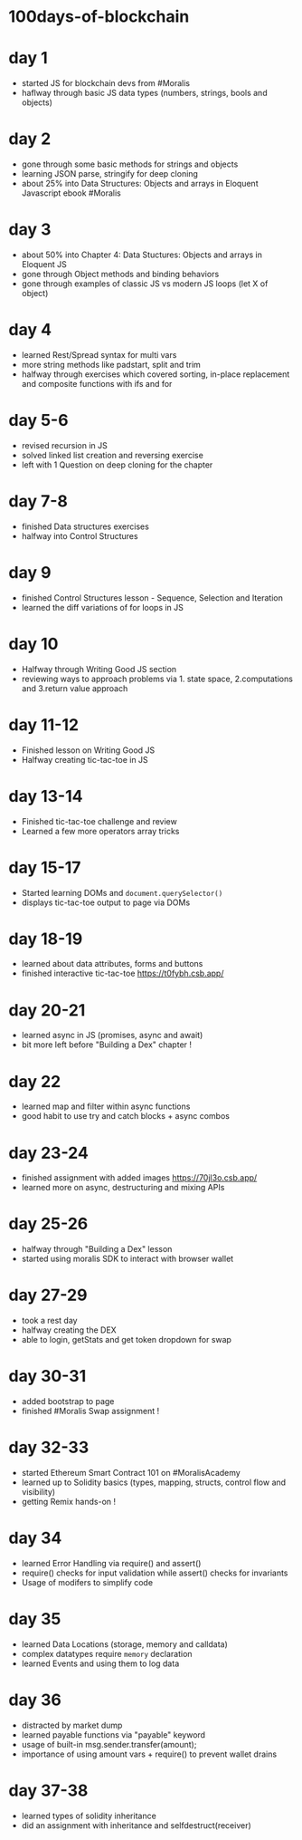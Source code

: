 # 100days-of-blockchain
# day 1
- started JS for blockchain devs from #Moralis
- haflway through basic JS data types (numbers, strings, bools and objects)

# day 2
- gone through some basic methods for strings and objects
- learning JSON parse, stringify for deep cloning
- about 25% into Data Structures: Objects and  arrays in Eloquent Javascript ebook #Moralis

# day 3
- about 50% into Chapter 4: Data Stuctures: Objects and arrays in Eloquent JS
- gone through Object methods and binding behaviors
- gone through examples of classic JS vs modern JS loops (let X of object) 

# day 4
- learned Rest/Spread syntax for multi vars
- more string methods like padstart, split and trim
- halfway through exercises which covered sorting, in-place replacement and composite functions with ifs and for

# day 5-6
- revised recursion in JS
- solved linked list creation and reversing exercise
- left with 1 Question on deep cloning for the chapter

# day 7-8
- finished Data structures exercises
- halfway into Control Structures

# day 9
- finished Control Structures lesson - Sequence, Selection and Iteration
- learned the diff variations of for loops in JS

# day 10
- Halfway through Writing Good JS section
- reviewing ways to approach problems via 1. state space, 2.computations and 3.return value approach

# day 11-12
- Finished lesson on Writing Good JS
- Halfway creating tic-tac-toe in JS

# day 13-14
- Finished tic-tac-toe challenge and review
- Learned a few more operators array tricks

# day 15-17
- Started learning DOMs and `document.querySelector()`
- displays tic-tac-toe output to page via DOMs

# day 18-19
- learned about data attributes, forms and buttons
- finished interactive tic-tac-toe https://t0fybh.csb.app/

# day 20-21
- learned async in JS (promises, async and await)
- bit more left before "Building a Dex" chapter ! 

# day 22
- learned map and filter within async functions
- good habit to use try and catch blocks + async combos

# day 23-24
- finished assignment with added images https://70jl3o.csb.app/
- learned more on async, destructuring and mixing APIs
 
# day 25-26
- halfway through "Building a Dex" lesson
- started using moralis SDK to interact with browser wallet
 
# day 27-29
- took a rest day
- halfway creating the DEX
- able to login, getStats and get token dropdown for swap

# day 30-31
- added bootstrap to page
- finished #Moralis Swap assignment !

# day 32-33
- started Ethereum Smart Contract 101 on #MoralisAcademy
- learned up to Solidity basics (types, mapping, structs, control flow and visibility)
- getting Remix hands-on !

# day 34
- learned Error Handling via require() and assert()
- require() checks for input validation while assert() checks for invariants
- Usage of modifers to simplify code

# day 35
- learned Data Locations (storage, memory and calldata)
- complex datatypes require `memory` declaration
- learned Events and using them to log data

# day 36
- distracted by market dump
- learned payable functions via "payable" keyword
- usage of built-in msg.sender.transfer(amount);
- importance of using amount vars + require() to prevent wallet drains

# day 37-38
- learned types of solidity inheritance
- did an assignment with inheritance and selfdestruct(receiver)
